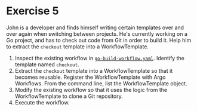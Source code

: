 # Exercise 5

John is a developer and finds himself writing certain templates over and over again when switching between projects. He's currently working on a Go project, and has to check out code from Git in order to build it. Help him to extract the `checkout` template into a WorkflowTemplate.

1. Inspect the existing workflow in [`go-build-workflow.yaml`](./go-build-workflow.yaml). Identify the template named `checkout`.
2. Extract the `checkout` template into a WorkflowTemplate so that it becomes reusable. Register the WorkflowTemplate with Argo Workflows. From the command line, list the WorkflowTemplate object.
3. Modify the existing workflow so that it uses the logic from the WorkflowTemplate to clone a Git repository.
4. Execute the workflow.